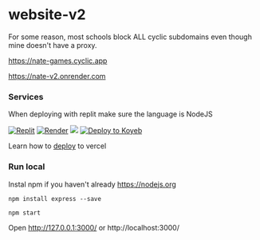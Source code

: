 # website-v2
For some reason, most schools block ALL cyclic subdomains even though mine doesn't have a proxy.

https://nate-games.cyclic.app

https://nate-v2.onrender.com

### Services
When deploying with replit make sure the language is NodeJS

<a href="https://replit.com/github/nate-games/website-v2"><img src="https://raw.githubusercontent.com/BinBashBanana/deploy-buttons/master/buttons/remade/replit.svg" alt="Replit" /></a>
<a href="https://render.com/deploy?repo=https://github.com/nate-games/website-v2"><img src="https://camo.githubusercontent.com/f893a13ee397f1e5dfc5f4ae1280a4667ba61e2ee623a0c688436f61523431c5/68747470733a2f2f62696e6261736862616e616e612e6769746875622e696f2f6465706c6f792d627574746f6e732f627574746f6e732f72656d6164652f72656e6465722e737667" alt="Render"/></a>
<a href="https://app.cyclic.sh/api/app/deploy/nate-games/website-v2"><img src="https://raw.githubusercontent.com/BinBashBanana/deploy-buttons/main/buttons/remade/cyclic.svg"></a>
<a target="_blank" href="https://app.koyeb.com/deploy?type=git&repository=github.com/nate-games/website-v2&branch=main&name=deploy-buttons"><img alt="Deploy to Koyeb" src="https://raw.githubusercontent.com/BinBashBanana/deploy-buttons/main/buttons/remade/koyeb.svg"></a>

Learn how to [deploy](https://vercel.com/guides/using-express-with-vercel) to vercel

### Run local
Instal npm if you haven't already https://nodejs.org

```
npm install express --save
```
```
npm start
```

Open http://127.0.0.1:3000/ or http://localhost:3000/
